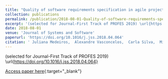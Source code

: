 ```yaml
---
title: "Quality of software requirements specification in agile projects: A cross-case analysis of six companies"
collection: publications
permalink: /publication/2018-08-01-Quality-of-software-requirements-specification-in-agile-projects-A-cross-case-analysis-of-six-companies
excerpt: '(selected for Journal-First Track of PROFES 2019) \url{https://doi.org/10.1016/j.jss.2018.04.064}'
date: 2018-08-01
venue: 'Journal of Systems and Software'
paperurl: 'https://doi.org/10.1016/j.jss.2018.04.064'
citation: ' Juliana Medeiros,  Alexandre Vasconcelos,  Carla Silva,  Miguel Goulão, &quot;Quality of software requirements specification in agile projects: A cross-case analysis of six companies.&quot; Journal of Systems and Software, 2018.'
---
```

(selected for Journal-First Track of PROFES 2019) \url{https://doi.org/10.1016/j.jss.2018.04.064}

[Access paper here](https://doi.org/10.1016/j.jss.2018.04.064){:target="_blank"}
